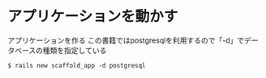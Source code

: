 # アプリケーションを動かす

アプリケーションを作る
この書籍ではpostgresqlを利用するので「-d」でデータベースの種類を指定している
```
$ rails new scaffold_app -d postgresql
```
